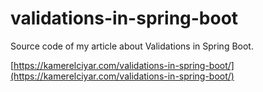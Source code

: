 # validations-in-spring-boot

Source code of my article about Validations in Spring Boot.

[https://kamerelciyar.com/validations-in-spring-boot/](https://kamerelciyar.com/validations-in-spring-boot/)
